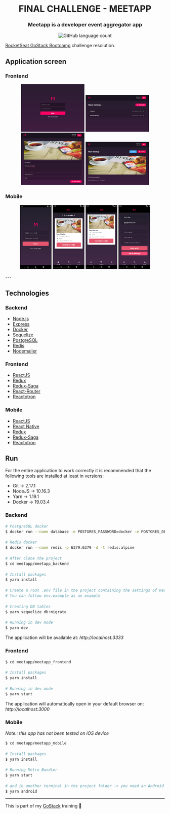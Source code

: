 <h1 align="center">
    FINAL CHALLENGE - MEETAPP
</h1>

<h3 align="center">
  Meetapp is a developer event aggregator app
</h3>

<p align="center">
  <img alt="GitHub language count" src="https://img.shields.io/github/languages/count/dsacilotto/meetapp?color=%2304b4d3">
</p>

[RocketSeat GoStack Bootcamp](https://rocketseat.com.br/bootcamp) challenge resolution.

## Application screen

### Frontend

<p align="center">
  <img alt="Frontend Login" src=".github/f_login.png" width="200">
  <img alt="Frontend Home" src=".github/f_home.png" width="200">
  <img alt="Frontend New Meetup" src=".github/f_new_meetup.png" width="200">
  <img alt="Frontend View Meetup" src=".github/f_view_meetup.png" width="200">
</p>

### Mobile

<p align="center">
  <img alt="Mobile Login" src=".github/m_login.png" width="100">
  <img alt="Mobile Home" src=".github/m_home.png" width="100">
  <img alt="Mobile Subscribed" src=".github/m_subscribed.png" width="100">
  <img alt="Mobile Profile" src=".github/m_profile.png" width="100">
</p>
---

## Technologies

### Backend

- [Node.js](https://nodejs.org/)
- [Express](https://expressjs.com/)
- [Docker](https://www.docker.com/docker-community)
- [Sequelize](http://docs.sequelizejs.com/)
- [PostgreSQL](https://www.postgresql.org/)
- [Redis](https://redis.io/)
- [Nodemailer](https://nodemailer.com/about/)

### Frontend

- [ReactJS](https://reactjs.org/)
- [Redux](https://redux.js.org/)
- [Redux-Saga](https://redux-saga.js.org/)
- [React-Router](https://github.com/ReactTraining/react-router)
- [Reactotron](https://infinite.red/reactotron)

### Mobile

- [ReactJS](https://reactjs.org/)
- [React Native](https://facebook.github.io/react-native/)
- [Redux](https://redux.js.org/)
- [Redux-Saga](https://redux-saga.js.org/)
- [Reactotron](https://infinite.red/reactotron)

## Run

For the entire application to work correctly it is recommended that the following tools are installed at least in versions:

- Git -> 2.17.1
- NodeJS -> 10.16.3
- Yarn -> 1.19.1
- Docker -> 19.03.4

### Backend

```bash
# PostgreSQL docker
$ docker run --name database -e POSTGRES_PASSWORD=docker -e POSTGRES_DB=meetapp -p 5432:5432 -d postgres

# Redis docker
$ docker run --name redis -p 6379:6379 -d -t redis:alpine

# After clone the project
$ cd meetapp/meetapp_backend

# Install packages
$ yarn install

# Create a root .env file in the project containing the settings of Redis, PostgreSQL, etc.
# You can follow env.example as an example

# Creating DB tables
$ yarn sequelize db:migrate

# Running in dev mode
$ yarn dev
```

The application will be available at: _http://localhost:3333_

### Frontend

```bash
$ cd meetapp/meetapp_frontend

# Install packages
$ yarn install

# Running in dev mode
$ yarn start
```

The application will automatically open in your default browser on: _http://localhost:3000_

### Mobile

_Note.: this app has not been tested on iOS device_

```bash
$ cd meetapp/meetapp_mobile

# Install packages
$ yarn install

# Running Metro Bundler
$ yarn start

# and in another terminal in the project folder -> you need an Android device or emulador installed
$ yarn android
```

---

This is part of my [GoStack](https://rocketseat.com.br/bootcamp) training :green_heart:
